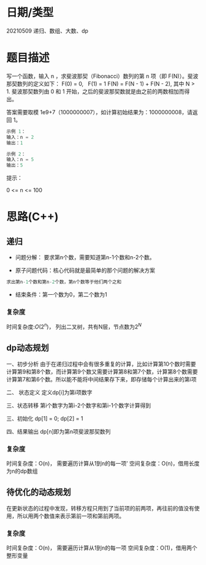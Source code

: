 # 日期/类型
20210509 递归、数组、大数、dp
# 题目描述
写一个函数，输入 n ，求斐波那契（Fibonacci）数列的第 n 项（即 F(N)）。斐波那契数列的定义如下：
F(0) = 0,   F(1) = 1
F(N) = F(N - 1) + F(N - 2), 其中 N > 1.
斐波那契数列由 0 和 1 开始，之后的斐波那契数就是由之前的两数相加而得出。

答案需要取模 1e9+7（1000000007），如计算初始结果为：1000000008，请返回 1。


``` cpp
示例 1：
输入：n = 2
输出：1

示例 2：
输入：n = 5
输出：5

```
提示：

0 <= n <= 100

# 思路(C++)
## 递归

- 问题分解：
  要求第n个数，需要知道第n-1个数和n-2个数。

- 原子问题代码：核心代码就是最简单的那个问题的解决方案
``` cpp
求出第n-1个数和第n-2个数，第n个数等于他们两个之和
```

- 结束条件：第一个数为0，第二个数为1

### 复杂度
时间复杂度:$O(2^n)$， 列出二叉树，共有N层，节点数为$2^N$

## dp动态规划
一、初步分析
由于在递归过程中会有很多重复的计算，比如计算第10个数时需要计算第9和第8个数，而计算第9个数又需要计算第8和第7个数，计算第8个数需要计算第7和第6个数。所以能不能将中间结果存下来，即存储每个计算出来的第i项

二、 状态定义
定义dp[i]为第i项数字

三、状态转移
第i个数字为第i-2个数字和第i-1个数字计算得到

三、初始化
dp[1] = 0;
dp[2] = 1


四、结果输出
dp[n]即为第n项斐波那契数列

### 复杂度
时间复杂度：O(n)， 需要遍历计算从1到n的每一项’
空间复杂度：O(n)，借用长度为n的dp数组

## 待优化的动态规划
在更新状态的过程中发现，转移方程只用到了当前项的前两项，再往前的值没有使用，所以用两个数值来表示第前一项和第前两项。
### 复杂度
时间复杂度：O(n)， 需要遍历计算从1到n的每一项
空间复杂度：O(1)，借用两个整形变量



